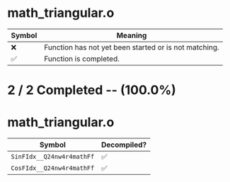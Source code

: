 # math_triangular.o
| Symbol | Meaning 
| ------------- | ------------- 
| :x: | Function has not yet been started or is not matching. 
| :white_check_mark: | Function is completed. 


# 2 / 2 Completed -- (100.0%)
# math_triangular.o
| Symbol | Decompiled? |
| ------------- | ------------- |
| `SinFIdx__Q24nw4r4mathFf` | :white_check_mark: |
| `CosFIdx__Q24nw4r4mathFf` | :white_check_mark: |
